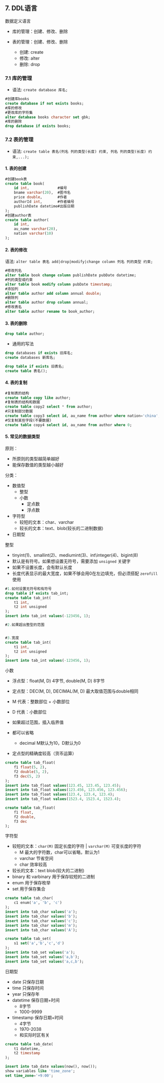 ## 7. DDL语言

数据定义语言

- 库的管理：创建、修改、删除
- 表的管理：创建、修改、删除

    - 创建: create
    - 修改: alter
    - 删除: drop

### 7.1 库的管理

- 语法: `create database 库名;`

```sql
#创建库books
create database if not exists books;
#库的修改
#更改库的字符集
alter database books character set gbk;
#库的删除
drop database if exists books;
```

### 7.2 表的管理

- 语法: `create table 表名(列名 列的类型(长度) 约束, 列名 列的类型(长度) 约束,...);`

#### 1. 表的创建
```sql
#创建book表
create table book(
    id int,             #编号
    bname varchar(20),  #图书名
    price double,       #作者
    authorId int,       #作者编号
    publishDate datetime#出版日期
);
#创建author表
create table author(
    id int, 
    au_name varchar(20),
    nation varchar(10)
);
```

#### 2. 表的修改

语法: `alter table 表名 add|drop|modify|change column 列名 列的类型 约束;`

```sql
#修改列名
alter table book change column publishDate pubDate datetime;
#列的类型或约束
alter table book modify column pubDate timestamp;
#添加列
alter table author add column annual double;
#删除列
alter table author drop column annual;
#修改表名
alter table author rename to book_author;
```

#### 3. 表的删除
```sql
drop table author;
```

- 通用的写法
```sql
drop databases if exists 旧库名;
create databases 新库名;

drop table if exists 旧表名;
create table 表名();
```

#### 4. 表的复制
```sql
#复制表的结构
create table copy like author;
#复制表的结构和数据
create table copy2 select * from author;
#只复制部分数据
create table copy3 select id, au_name from author where nation='china';
#仅复制某些字段(不要数据)
create table copy4 select id, au_name from author where 0;
```

#### 5. 常见的数据类型

原则：
- 所原则的类型越简单越好
- 能保存数值的类型越小越好

分类：
- 数值型
    - 整型
    - 小数
        - 定点数
        - 浮点数
- 字符型
    - 较短的文本：char、varchar
    - 较长的文本：text、blob(较长的二进制数据)
- 日期型

整型
- tinyint(1)、smallint(2)、mediumint(3)、int\integer(4)、bigint(8)
- 默认是有符号。如果想设置无符号，需要添加 `unsigned` 关键字
- 如果不设置长度，会有默认长度
- 长度代表显示的最大宽度，如果不够会用0在左边填充，但必须搭配 `zerofill` 使用

```sql
#1.如何设置无符号和有符号
drop table if exists tab_int;
create table tab_int(
    t1 int,
    t2 int unsigned
);
insert into tab_int values(-123456, 1);

#2.如果超出整型的范围


#3.宽度
create table tab_int(
    t1 int,
    t2 int unsigned
);
insert into tab_int values(-123456, 1);
```

小数
- 浮点型：float(M, D) 4字节, double(M, D) 8字节
- 定点型：DEC(M, D), DECIMAL(M, D) 最大取值范围与double相同

- M 代表：整数部位 + 小数部位
- D 代表：小数部位
- 如果超过范围，插入临界值
- 都可以省略
    - decimal M默认为10，D默认为0
- 定点型的精确度较高（货币运算）

```sql
create table tab_float(
    f1 float(5, 2),
    f2 double(5, 2),
    f3 dec(5, 2)
);
insert into tab_float values(123.45, 123.45, 123.45);
insert into tab_float values(123.456, 123.456, 123.456);
insert into tab_float values(123.4, 123.4, 123.4);
insert into tab_float values(1523.4, 1523.4, 1523.4);

create table tab_float(
    f1 float,
    f2 double,
    f3 dec
);
```

字符型
- 较短的文本：`char(M)` 固定长度的字符 | `varchar(M)` 可变长度的字符
    - M 最大的字符数，char可以省略，默认为1
    - varchar 节省空间
    - char 效率较高
- 较长的文本：text blob(较大的二进制)
- binary 和 varbinary 用于保存较短的二进制
- enum 用于保存枚举
- set 用于保存集合

```sql
create table tab_char(
    c1 enum('a', 'b', 'c')
);
insert into tab_char values('a');
insert into tab_char values('b');
insert into tab_char values('c');
insert into tab_char values('m');
insert into tab_char values('A');

create table tab_set(
    s1 set('a','b','c','d')
);
insert into tab_set values('a');
insert into tab_set values('a,b');
insert into tab_set values('a,c,b');
```

日期型
- date 只保存日期
- time 只保存时间
- year 只保存年
- datetime 保存日期+时间
    - 8字节
    - 1000-9999
- timestamp 保存日期+时间
    - 4字节
    - 1970-2038
    - 和实际时区有关

```sql
create table tab_date(
    t1 datetime,
    t2 timestamp
);

insert into tab_date values(now(), now());
show variables like 'time_zone';
set time_zone='+9:00';
```
